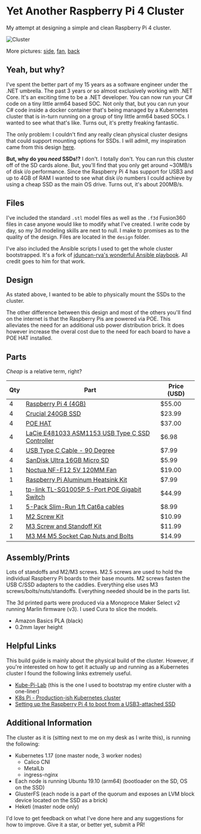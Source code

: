 # Yet Another Raspberry Pi 4 Cluster

My attempt at designing a simple and clean Raspberry Pi 4 cluster.

![Cluster](https://i.imgur.com/d3dpUfE.jpg)

More pictures: [side](https://i.imgur.com/c2pA6ft.jpg), [fan](https://i.imgur.com/MvKaNwb.jpg), [back](https://i.imgur.com/nm6leMx.jpg)

## Yeah, but why?

I've spent the better part of my 15 years as a software engineer under the .NET umbrella. The past 3 years or so almost exclusively working with .NET Core. It's an exciting time to be a .NET developer. You can now run your C# code on a tiny little arm64 based SOC. Not only that, but you can run your C# code inside a docker container that's being managed by a Kubernetes cluster that is in-turn running on a group of tiny little arm64 based SOCs. I wanted to see what that's like. Turns out, it's pretty freaking fantastic. 

The only problem: I couldn't find any really clean physical cluster designs that could support mounting options for SSDs. I will admit, my inspiration came from this design [here](https://www.thingiverse.com/thing:3858968). 

**But, why do you *need* SSDs!?** I don't. I totally don't. You can run this cluster off of the SD cards alone. But, you'll find that you only get around ~30MB/s of disk i/o performance. Since the Raspberry Pi 4 has support for USB3 and up to 4GB of RAM I wanted to see what disk i/o numbers I could achieve by using a cheap SSD as the main OS drive. Turns out, it's about 200MB/s.

## Files

I've included the standard `.stl` model files as well as the `.f3d` Fusion360 files in case anyone would like to modify what I've created. I write code by day, so my 3d modeling skills are next to null. I make to promises as to the quality of the design. Files are located in the `design` folder.

I've also included the Ansible scripts I used to get the whole cluster bootstrapped. It's a fork of [jduncan-rva's wonderful Ansible playbook](https://github.com/jduncan-rva/kube-pi-lab). All credit goes to him for that work.

## Design

As stated above, I wanted to be able to physically mount the SSDs to the cluster.

The other difference between this design and most of the others you'll find on the internet is that the Raspberry Pis are powered via POE. This alleviates the need for an additional usb power distribution brick. It does however increase the overal cost due to the need for each board to have a POE HAT installed.

## Parts

*Cheap* is a relative term, right?

| Qty | Part | Price (USD)
--- | --- | ---
4 | [Raspberry Pi 4 (4GB)](https://www.canakit.com/raspberry-pi-4-4gb.html?cid=usd&src=raspberrypi) | $55.00
4 | [Crucial 240GB SSD](https://www.amazon.com/gp/product/B07G3YNLJB/ref=ppx_yo_dt_b_asin_title_o00_s01?ie=UTF8&psc=1) | $23.99
4 | [POE HAT](https://navolabs.com/product/raspberry-pi-4-and-3-micro-poe-hat/) | $37.00
4 | [LaCie E481033 ASM1153 USB Type C SSD Controller](https://www.ebay.com/itm/LaCie-E481033-ASM-1153-REV-A0-2-5-SATA-HDD-USB-Type-C-Controller-PCB/372685968219?ssPageName=STRK%3AMEBIDX%3AIT&_trksid=p2057872.m2749.l2649) | $6.98
4 | [USB Type C Cable - 90 Degree](https://www.amazon.com/gp/product/B07LBG18W6/) | $7.99
4 | [SanDisk Ultra 16GB Micro SD](https://www.amazon.com/gp/product/B073K14CVB) | $5.99
1 | [Noctua NF-F12 5V 120MM Fan](https://www.amazon.com/gp/product/B07DXLV5Z6) | $19.00
1 | [Raspberry Pi Aluminum Heatsink Kit](https://www.amazon.com/gp/product/B07217N5LS) | $7.99
1 | [tp-link TL-SG1005P 5-Port POE Gigabit Switch](https://www.amazon.com/TP-Link-Compliant-Shielded-Optimization-TL-SG1005P/dp/B076HZFY3F) | $44.99
1 | [5-Pack Slim-Run 1ft Cat6a cables](https://www.amazon.com/gp/product/B01BGV2C7U) | $8.99
1 | [M2 Screw Kit](https://www.amazon.com/gp/product/B07NKNCM8Q) | $10.99
2 | [M3 Screw and Standoff Kit](https://www.amazon.com/gp/product/B01HDR72Q2) | $11.99
1 | [M3 M4 M5 Socket Cap Nuts and Bolts](https://www.amazon.com/gp/product/B071XNBGRQ) | $14.99

## Assembly/Prints

Lots of standoffs and M2/M3 screws. M2.5 screws are used to hold the individual Raspberry Pi boards to their base mounts. M2 screws fasten the USB C/SSD adapters to the caddies. Everything else uses M3 screws/bolts/nuts/standoffs. Everything needed should be in the parts list.

The 3d printed parts were produced via a Monoproce Maker Select v2 running Marlin firmware (v3). I used Cura to slice the models. 

* Amazon Basics PLA (black)
* 0.2mm layer height

## Helpful Links

This build guide is mainly about the physical build of the cluster. However, if you're interested on how to get it actually up and running as a Kubernetes cluster I found the following links extremely useful.

* [Kube-Pi-Lab](https://github.com/jduncan-rva/kube-pi-lab) (this is the one I used to bootstrap my entire cluster with a one-liner)
* [K8s Pi - Production-ish Kubernetes cluster](https://github.com/ljfranklin/k8s-pi)
* [Setting up the Raspberry Pi 4 to boot from a USB3-attached SSD](https://jamesachambers.com/raspberry-pi-4-usb-boot-config-guide-for-ssd-flash-drives/)

## Additional Information

The cluster as it is (sitting next to me on my desk as I write this), is running the following:

* Kubernetes 1.17 (one master node, 3 worker nodes)
    * Calico CNI
    * MetalLb
    * ingress-nginx
* Each node is running Ubuntu 19.10 (arm64) (bootloader on the SD, OS on the SSD)
* GlusterFS (each node is a part of the quorum and exposes an LVM block device located on the SSD as a brick)
* Heketi (master node only)


I'd love to get feedback on what I've done here and any suggestions for how to improve. Give it a star, or better yet, submit a PR!

















